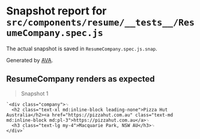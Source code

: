# Snapshot report for `src/components/resume/__tests__/ResumeCompany.spec.js`

The actual snapshot is saved in `ResumeCompany.spec.js.snap`.

Generated by [AVA](https://ava.li).

## ResumeCompany renders as expected

> Snapshot 1

    `<div class="company">␊
      <h2 class="text-xl md:inline-block leading-none">Pizza Hut Australia</h2><a href="https://pizzahut.com.au" class="text-md md:inline-block md:pl-3">https://pizzahut.com.au</a>␊
      <h3 class="text-lg my-4">Macquarie Park, NSW AU</h3>␊
    </div>`
